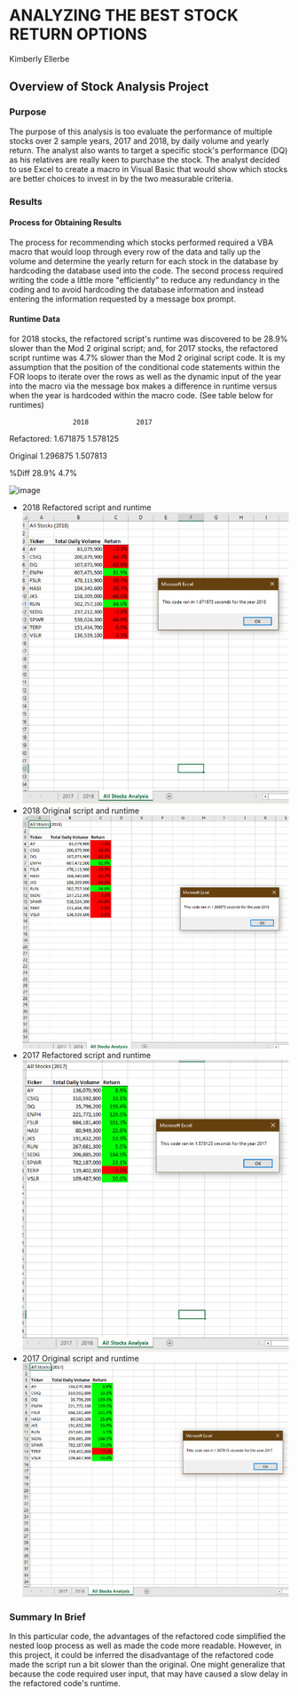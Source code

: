 # **ANALYZING THE BEST STOCK RETURN OPTIONS**
Kimberly Ellerbe

## **Overview of Stock Analysis Project**
### Purpose
The purpose of this analysis is too evaluate the performance of multiple stocks over 2 sample years, 2017 and 2018, by daily volume and yearly return. The analyst also wants to target a specific stock's performance (DQ) as his relatives are really keen to purchase the stock.  The analyst decided to use Excel to create a macro in Visual Basic that would show which stocks are better choices to invest in by the two measurable criteria. 


### Results
#### Process for Obtaining Results
The process for recommending which stocks performed required a VBA macro that would loop through every row of the data and tally up the volume and determine the yearly return for each stock in the database by hardcoding the database used into the code. The second process required writing the code a little more "efficiently" to reduce any redundancy in the coding and to avoid hardcoding the database information and instead entering the information requested by a message box prompt.

#### Runtime Data
for 2018 stocks, the refactored script's runtime was discovered to be 28.9% slower than the Mod 2 original script; and, for 2017 stocks, the refactored script runtime was 4.7% slower than the Mod 2 original script code. It is my assumption that the position of the conditional code statements within the FOR loops to iterate over the rows as well as the dynamic input of the year into the macro via the message box makes a difference in runtime versus when the year is hardcoded within the macro code. (See table below for runtimes)

                    2018            2017        
                 
  Refactored:    1.671875        1.578125
 
  Original         1.296875        1.507813
  
  %Diff               28.9%             4.7%
  
![image](https://user-images.githubusercontent.com/79073778/123549920-090eba80-d739-11eb-9602-3f383ec105ca.png)


- 2018 Refactored script and runtime
![MOD 2_VBA_Challenge_2018.png](https://github.com/KJRE54/stock-analysis/blob/main/MOD%202_VBA_Challenge_2018.png)
- 2018 Original script and runtime
![MOD 2_VBA_Lesson_2018.png](https://github.com/KJRE54/stock-analysis/blob/main/MOD%202_VBA_Lesson_2018.png)
- 2017 Refactored script and runtime
![MOD 2_VBA_Challenge_2017.png](https://github.com/KJRE54/stock-analysis/blob/main/MOD%202_VBA_Challenge_2017.png)
- 2017 Original script and runtime
![MOD 2_VBA_Lesson_2017.png](https://github.com/KJRE54/stock-analysis/blob/main/MOD%202_VBA_Lesson_2017.png)

### Summary In Brief
In this particular code, the advantages of the refactored code simplified the nested loop process as well as made the code more readable.  However, in this project, it could be inferred the disadvantage of the refactored code made the script run a bit slower than the original.  One might generalize that because the code required user input, that may have caused a slow delay in the refactored code's runtime.

